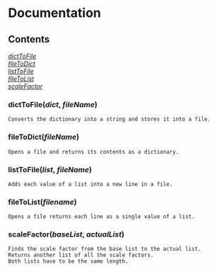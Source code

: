 # Documentation

## Contents
[*dictToFile*](https://github.com/CyanSheepMedia/cyanpy/blob/master/DOCUMENTATION.md#dicttofiledict-filename)    
[*fileToDict*](https://github.com/CyanSheepMedia/cyanpy/blob/master/DOCUMENTATION.md#filetodictfilename)   
[*listToFile*](https://github.com/CyanSheepMedia/cyanpy/blob/master/DOCUMENTATION.md#listtofilelist-filename)    
[*fileToList*](https://github.com/CyanSheepMedia/cyanpy/blob/master/DOCUMENTATION.md#filetolistfilename)      
[*scaleFactor*](https://github.com/CyanSheepMedia/cyanpy/blob/master/DOCUMENTATION.md#scalefactorbaselist-actuallist)

### dictToFile(*dict*, *fileName*)
	Converts the dictionary into a string and stores it into a file.
	
### fileToDict(*fileName*)
	Opens a file and returns its contents as a dictionary.

### listToFile(*list*, *fileName*)
	Adds each value of a list into a new line in a file. 
	
### fileToList(*filename*)
	Opens a file returns each line as a single value of a list.
	
### scaleFactor(*baseList*, *actualList*)
	Finds the scale factor from the base list to the actual list. 
	Returns another list of all the scale factors.
	Both lists have to be the same length.
